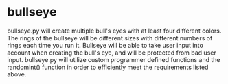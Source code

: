 # bullseye
bullseye.py will create multiple bull's eyes with at least four different colors. The rings of the bullseye will be different sizes with different numbers of rings each time you run it. Bullseye will be able to take user input into account when creating the bull's eye, and will be protected from bad user input. bullseye.py will utilize custom programmer defined functions and the randomint() function in order to efficiently meet the requirements listed above.